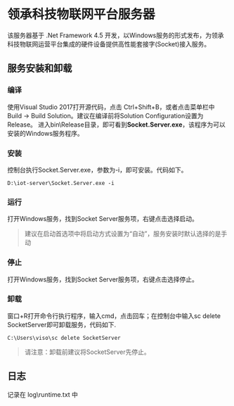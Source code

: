 # 领承科技物联网平台服务器

该服务器基于 .Net Framework 4.5 开发，以Windows服务的形式发布，为领承科技物联网运营平台集成的硬件设备提供高性能套接字(Socket)接入服务。

## 服务安装和卸载
### 编译
使用Visual Studio 2017打开源代码，点击 Ctrl+Shift+B，或者点击菜单栏中Build -> Build Solution。建议在编译前将Solution Configuration设置为Release。
进入bin\Release目录，即可看到**Socket.Server.exe**，该程序为可以安装的Windows服务程序。

### 安装
控制台执行Socket.Server.exe，参数为-i，即可安装。代码如下。

    D:\iot-server\Socket.Server.exe -i

### 运行
打开Windows服务，找到Socket Server服务项，右键点击选择启动。
> 建议在启动首选项中将启动方式设置为“自动”，服务安装时默认选择的是手动

### 停止
打开Windows服务，找到Socket Server服务项，右键点击选择停止。

### 卸载
窗口+R打开命令行执行程序，输入cmd，点击回车；在控制台中输入sc delete SocketServer即可卸载服务，代码如下.

    C:\Users\viso\sc delete SocketServer

> 请注意：卸载前建议将SocketServer先停止。

## 日志
记录在 log\runtime.txt 中